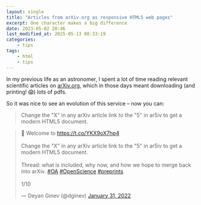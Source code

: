 ```yaml
---
layout: single
title: "Articles from arXiv.org as responsive HTML5 web pages"
excerpt: One character makes a big difference
date: 2023-05-02 20:46
last_modified_at: 2025-05-13 00:33:19
categories:
    - tips
tags:
    - html
    - tips
---
```


In my previous life as an astronomer,
I spent a lot of time reading relevant scientific articles on [arXiv.org](https://arXiv.org),
which in those days meant downloading (and printing! 😱) lots of pdfs.

So it was nice to see an evolution of this service – now you can:

> Change the "X" in any arXiv article link to the "5" in ar5iv to get a modern HTML5 document.

<blockquote class="twitter-tweet">
<p lang="en" dir="ltr">
📢 Welcome to <a href="https://t.co/YKX9oX7hp4">https://t.co/YKX9oX7hp4</a>
<br><br>
Change the &quot;X&quot; in any arXiv article link to the &quot;5&quot; in ar5iv
to get a modern HTML5 document.
<br><br>
Thread: what is included, why now, and how we hope to merge back into arXiv.
<a href="https://twitter.com/hashtag/OA?src=hash&amp;ref_src=twsrc%5Etfw">#OA</a>
<a href="https://twitter.com/hashtag/OpenScience?src=hash&amp;ref_src=twsrc%5Etfw">#OpenScience</a>
<a href="https://twitter.com/hashtag/preprints?src=hash&amp;ref_src=twsrc%5Etfw">#preprints</a>
<br><br>
1/10</p>&mdash; Deyan Ginev (@dginev)
<a href="https://twitter.com/dginev/status/1488157927001268231?ref_src=twsrc%5Etfw">January 31, 2022</a>
</blockquote>
<script async src="https://platform.twitter.com/widgets.js" charset="utf-8"></script>

